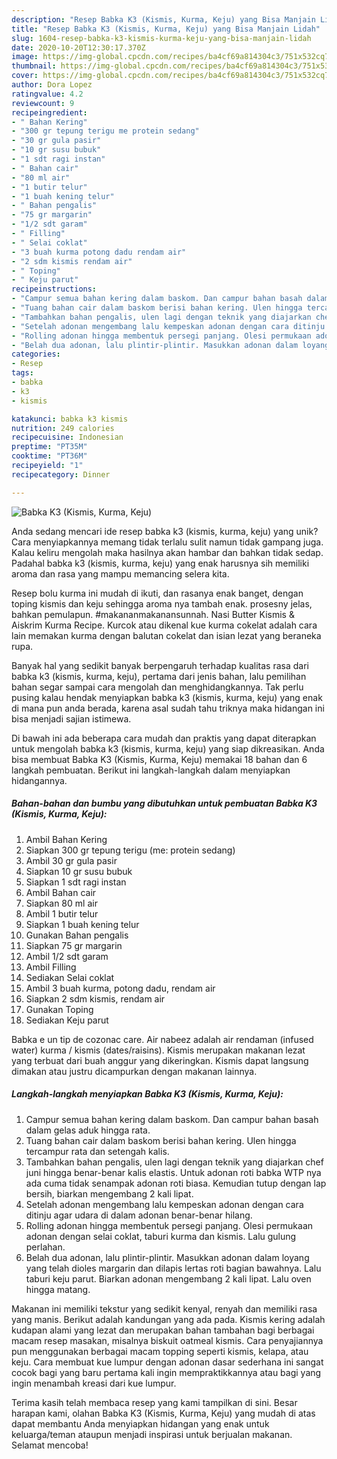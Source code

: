 ```yaml
---
description: "Resep Babka K3 (Kismis, Kurma, Keju) yang Bisa Manjain Lidah"
title: "Resep Babka K3 (Kismis, Kurma, Keju) yang Bisa Manjain Lidah"
slug: 1604-resep-babka-k3-kismis-kurma-keju-yang-bisa-manjain-lidah
date: 2020-10-20T12:30:17.370Z
image: https://img-global.cpcdn.com/recipes/ba4cf69a814304c3/751x532cq70/babka-k3-kismis-kurma-keju-foto-resep-utama.jpg
thumbnail: https://img-global.cpcdn.com/recipes/ba4cf69a814304c3/751x532cq70/babka-k3-kismis-kurma-keju-foto-resep-utama.jpg
cover: https://img-global.cpcdn.com/recipes/ba4cf69a814304c3/751x532cq70/babka-k3-kismis-kurma-keju-foto-resep-utama.jpg
author: Dora Lopez
ratingvalue: 4.2
reviewcount: 9
recipeingredient:
- " Bahan Kering"
- "300 gr tepung terigu me protein sedang"
- "30 gr gula pasir"
- "10 gr susu bubuk"
- "1 sdt ragi instan"
- " Bahan cair"
- "80 ml air"
- "1 butir telur"
- "1 buah kening telur"
- " Bahan pengalis"
- "75 gr margarin"
- "1/2 sdt garam"
- " Filling"
- " Selai coklat"
- "3 buah kurma potong dadu rendam air"
- "2 sdm kismis rendam air"
- " Toping"
- " Keju parut"
recipeinstructions:
- "Campur semua bahan kering dalam baskom. Dan campur bahan basah dalam gelas aduk hingga rata."
- "Tuang bahan cair dalam baskom berisi bahan kering. Ulen hingga tercampur rata dan setengah kalis."
- "Tambahkan bahan pengalis, ulen lagi dengan teknik yang diajarkan chef juni hingga benar-benar kalis elastis. Untuk adonan roti babka WTP nya ada cuma tidak senampak adonan roti biasa. Kemudian tutup dengan lap bersih, biarkan mengembang 2 kali lipat."
- "Setelah adonan mengembang lalu kempeskan adonan dengan cara ditinju agar udara di dalam adonan benar-benar hilang."
- "Rolling adonan hingga membentuk persegi panjang. Olesi permukaan adonan dengan selai coklat, taburi kurma dan kismis. Lalu gulung perlahan."
- "Belah dua adonan, lalu plintir-plintir. Masukkan adonan dalam loyang yang telah dioles margarin dan dilapis lertas roti bagian bawahnya. Lalu taburi keju parut. Biarkan adonan mengembang 2 kali lipat. Lalu oven hingga matang."
categories:
- Resep
tags:
- babka
- k3
- kismis

katakunci: babka k3 kismis 
nutrition: 249 calories
recipecuisine: Indonesian
preptime: "PT35M"
cooktime: "PT36M"
recipeyield: "1"
recipecategory: Dinner

---
```



![Babka K3 (Kismis, Kurma, Keju)](https://img-global.cpcdn.com/recipes/ba4cf69a814304c3/751x532cq70/babka-k3-kismis-kurma-keju-foto-resep-utama.jpg)

Anda sedang mencari ide resep babka k3 (kismis, kurma, keju) yang unik? Cara menyiapkannya memang tidak terlalu sulit namun tidak gampang juga. Kalau keliru mengolah maka hasilnya akan hambar dan bahkan tidak sedap. Padahal babka k3 (kismis, kurma, keju) yang enak harusnya sih memiliki aroma dan rasa yang mampu memancing selera kita.

Resep bolu kurma ini mudah di ikuti, dan rasanya enak banget, dengan toping kismis dan keju sehingga aroma nya tambah enak. prosesny jelas, bahkan pemulapun. #makananmakanansunnah. Nasi Butter Kismis &amp; Aiskrim Kurma Recipe. Kurcok atau dikenal kue kurma cokelat adalah cara lain memakan kurma dengan balutan cokelat dan isian lezat yang beraneka rupa.

Banyak hal yang sedikit banyak berpengaruh terhadap kualitas rasa dari babka k3 (kismis, kurma, keju), pertama dari jenis bahan, lalu pemilihan bahan segar sampai cara mengolah dan menghidangkannya. Tak perlu pusing kalau hendak menyiapkan babka k3 (kismis, kurma, keju) yang enak di mana pun anda berada, karena asal sudah tahu triknya maka hidangan ini bisa menjadi sajian istimewa.


Di bawah ini ada beberapa cara mudah dan praktis yang dapat diterapkan untuk mengolah babka k3 (kismis, kurma, keju) yang siap dikreasikan. Anda bisa membuat Babka K3 (Kismis, Kurma, Keju) memakai 18 bahan dan 6 langkah pembuatan. Berikut ini langkah-langkah dalam menyiapkan hidangannya.

<!--inarticleads1-->

##### Bahan-bahan dan bumbu yang dibutuhkan untuk pembuatan Babka K3 (Kismis, Kurma, Keju):

1. Ambil  Bahan Kering
1. Siapkan 300 gr tepung terigu (me: protein sedang)
1. Ambil 30 gr gula pasir
1. Siapkan 10 gr susu bubuk
1. Siapkan 1 sdt ragi instan
1. Ambil  Bahan cair
1. Siapkan 80 ml air
1. Ambil 1 butir telur
1. Siapkan 1 buah kening telur
1. Gunakan  Bahan pengalis
1. Siapkan 75 gr margarin
1. Ambil 1/2 sdt garam
1. Ambil  Filling
1. Sediakan  Selai coklat
1. Ambil 3 buah kurma, potong dadu, rendam air
1. Siapkan 2 sdm kismis, rendam air
1. Gunakan  Toping
1. Sediakan  Keju parut


Babka e un tip de cozonac care. Air nabeez adalah air rendaman (infused water) kurma / kismis (dates/raisins). Kismis merupakan makanan lezat yang terbuat dari buah anggur yang dikeringkan. Kismis dapat langsung dimakan atau justru dicampurkan dengan makanan lainnya. 

<!--inarticleads2-->

##### Langkah-langkah menyiapkan Babka K3 (Kismis, Kurma, Keju):

1. Campur semua bahan kering dalam baskom. Dan campur bahan basah dalam gelas aduk hingga rata.
1. Tuang bahan cair dalam baskom berisi bahan kering. Ulen hingga tercampur rata dan setengah kalis.
1. Tambahkan bahan pengalis, ulen lagi dengan teknik yang diajarkan chef juni hingga benar-benar kalis elastis. Untuk adonan roti babka WTP nya ada cuma tidak senampak adonan roti biasa. Kemudian tutup dengan lap bersih, biarkan mengembang 2 kali lipat.
1. Setelah adonan mengembang lalu kempeskan adonan dengan cara ditinju agar udara di dalam adonan benar-benar hilang.
1. Rolling adonan hingga membentuk persegi panjang. Olesi permukaan adonan dengan selai coklat, taburi kurma dan kismis. Lalu gulung perlahan.
1. Belah dua adonan, lalu plintir-plintir. Masukkan adonan dalam loyang yang telah dioles margarin dan dilapis lertas roti bagian bawahnya. Lalu taburi keju parut. Biarkan adonan mengembang 2 kali lipat. Lalu oven hingga matang.


Makanan ini memiliki tekstur yang sedikit kenyal, renyah dan memiliki rasa yang manis. Berikut adalah kandungan yang ada pada. Kismis kering adalah kudapan alami yang lezat dan merupakan bahan tambahan bagi berbagai macam resep masakan, misalnya biskuit oatmeal kismis. Cara penyajiannya pun menggunakan berbagai macam topping seperti kismis, kelapa, atau keju. Cara membuat kue lumpur dengan adonan dasar sederhana ini sangat cocok bagi yang baru pertama kali ingin mempraktikkannya atau bagi yang ingin menambah kreasi dari kue lumpur. 

Terima kasih telah membaca resep yang kami tampilkan di sini. Besar harapan kami, olahan Babka K3 (Kismis, Kurma, Keju) yang mudah di atas dapat membantu Anda menyiapkan hidangan yang enak untuk keluarga/teman ataupun menjadi inspirasi untuk berjualan makanan. Selamat mencoba!
